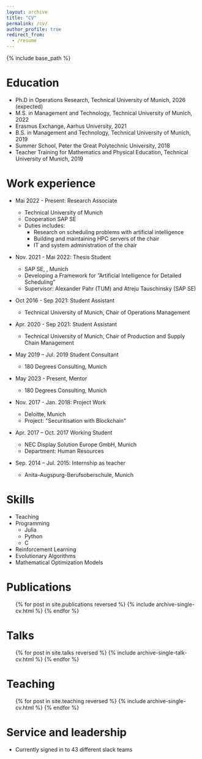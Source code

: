 ```yaml
---
layout: archive
title: "CV"
permalink: /cv/
author_profile: true
redirect_from:
  - /resume
---
```


{% include base_path %}

Education
======
* Ph.D in Operations Research, Technical University of Munich, 2026 (expected)
* M.S. in Management and Technology, Technical University of Munich, 2022
* Erasmus Exchange, Aarhus University, 2021
* B.S. in Management and Technology, Technical University of Munich, 2019
* Summer School, Peter the Great Polytechnic University, 2018
* Teacher Training for Mathematics and Physical Education, Technical University of Munich, 2019

Work experience
======
* Mai 2022 - Present: Research Associate
  * Technical University of Munich
  * Cooperation SAP SE
  * Duties includes:
    * Research on scheduling problems with artificial intelligence
    * Building and maintaining HPC servers of the chair
    * IT and system administration of the chair

* Nov. 2021 - Mai 2022: Thesis Student
  * SAP SE, , Munich
  * Developing a Framework for ”Artificial Intelligence for Detailed Scheduling”
  * Supervisor: Alexander Pahr (TUM) and Atreju Tauschinsky (SAP SE)

* Oct 2016 - Sep 2021: Student Assistant
  * Technical University of Munich, Chair of Operations Management

* Apr. 2020 - Sep 2021: Student Assistant
  * Technical University of Munich, Chair of Production and Supply Chain Management

* May 2019 – Jul. 2019 Student Consultant
  * 180 Degrees Consulting, Munich

* May 2023 - Present, Mentor
  * 180 Degrees Consulting, Munich

* Nov. 2017 - Jan. 2018: Project Work
  * Deloitte, Munich
  * Project: "Securitisation with Blockchain"

* Apr. 2017 – Oct. 2017 Working Student
  * NEC Display Solution Europe GmbH, Munich
  * Department: Human Resources

* Sep. 2014 – Jul. 2015: Internship as teacher
  * Anita-Augspurg-Berufsoberschule, Munich

  
Skills
======
* Teaching
* Programming
  * Julia
  * Python
  * C
* Reinforcement Learning
* Evolutionary Algorithms
* Mathematical Optimization Models


Publications
======
  <ul>{% for post in site.publications reversed %}
    {% include archive-single-cv.html %}
  {% endfor %}</ul>
  
Talks
======
  <ul>{% for post in site.talks reversed %}
    {% include archive-single-talk-cv.html  %}
  {% endfor %}</ul>
  
Teaching
======
  <ul>{% for post in site.teaching reversed %}
    {% include archive-single-cv.html %}
  {% endfor %}</ul>
  
Service and leadership
======
* Currently signed in to 43 different slack teams
